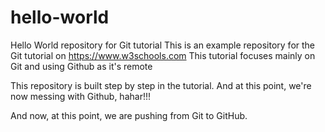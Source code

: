 # hello-world
Hello World repository for Git tutorial
This is an example repository for the Git tutorial on https://www.w3schools.com
This tutorial focuses mainly on Git and using Github as it's remote

This repository is built step by step in the tutorial. And at this point, we're now messing with Github, hahar!!!

And now, at this point, we are pushing from Git to GitHub. 
